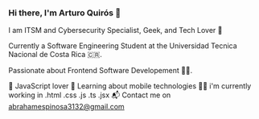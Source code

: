 ### Hi there, I'm Arturo Quirós 👋

I am ITSM and Cybersecurity Specialist, Geek, and Tech Lover 🤖

Currently a Software Engineering Student at the Universidad Tecnica Nacional de Costa Rica 🇨🇷.


Passionate about Frontend Software Developement 👨‍💻.

💛 JavaScript lover
🌱 Learning about mobile technologies
👨‍💻 i'm currently working in .html .css .js .ts .jsx
📬 Contact me on abrahamespinosa3132@gmail.com

